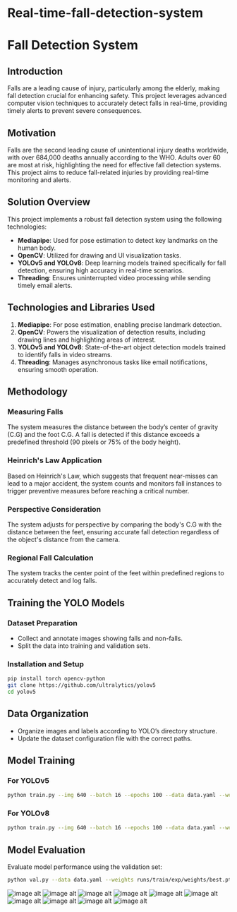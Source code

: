 ﻿# Real-time-fall-detection-system
# Fall Detection System

## Introduction
Falls are a leading cause of injury, particularly among the elderly, making fall detection crucial for enhancing safety. This project leverages advanced computer vision techniques to accurately detect falls in real-time, providing timely alerts to prevent severe consequences.

## Motivation
Falls are the second leading cause of unintentional injury deaths worldwide, with over 684,000 deaths annually according to the WHO. Adults over 60 are most at risk, highlighting the need for effective fall detection systems. This project aims to reduce fall-related injuries by providing real-time monitoring and alerts.

## Solution Overview
This project implements a robust fall detection system using the following technologies:

- **Mediapipe**: Used for pose estimation to detect key landmarks on the human body.
- **OpenCV**: Utilized for drawing and UI visualization tasks.
- **YOLOv5 and YOLOv8**: Deep learning models trained specifically for fall detection, ensuring high accuracy in real-time scenarios.
- **Threading**: Ensures uninterrupted video processing while sending timely email alerts.

## Technologies and Libraries Used
1. **Mediapipe**: For pose estimation, enabling precise landmark detection.
2. **OpenCV**: Powers the visualization of detection results, including drawing lines and highlighting areas of interest.
3. **YOLOv5 and YOLOv8**: State-of-the-art object detection models trained to identify falls in video streams.
4. **Threading**: Manages asynchronous tasks like email notifications, ensuring smooth operation.

## Methodology
### Measuring Falls
The system measures the distance between the body’s center of gravity (C.G) and the foot C.G. A fall is detected if this distance exceeds a predefined threshold (90 pixels or 75% of the body height).

### Heinrich's Law Application
Based on Heinrich's Law, which suggests that frequent near-misses can lead to a major accident, the system counts and monitors fall instances to trigger preventive measures before reaching a critical number.

### Perspective Consideration
The system adjusts for perspective by comparing the body's C.G with the distance between the feet, ensuring accurate fall detection regardless of the object's distance from the camera.

### Regional Fall Calculation
The system tracks the center point of the feet within predefined regions to accurately detect and log falls.

## Training the YOLO Models
### Dataset Preparation
- Collect and annotate images showing falls and non-falls.
- Split the data into training and validation sets.

### Installation and Setup
```bash
pip install torch opencv-python
git clone https://github.com/ultralytics/yolov5
cd yolov5
```
## Data Organization
- Organize images and labels according to YOLO’s directory structure.
- Update the dataset configuration file with the correct paths.

## Model Training
### For YOLOv5
```bash
python train.py --img 640 --batch 16 --epochs 100 --data data.yaml --weights yolov5s.pt
```
### For YOLOv8
```bash
python train.py --img 640 --batch 16 --epochs 100 --data data.yaml --weights yolov8s.pt
```
## Model Evaluation
Evaluate model performance using the validation set:
```bash
python val.py --data data.yaml --weights runs/train/exp/weights/best.pt --img 640
```
![image alt](https://github.com/RahulSinghklr/Real-time-fall-detection-system/blob/main/11.png)
![image alt](https://github.com/RahulSinghklr/Real-time-fall-detection-system/blob/main/22.png)
![image alt](https://github.com/RahulSinghklr/Real-time-fall-detection-system/blob/main/33.png)
![image alt](https://github.com/RahulSinghklr/Real-time-fall-detection-system/blob/main/44.png)
![image alt](https://github.com/RahulSinghklr/Real-time-fall-detection-system/blob/main/55.png)
![image alt](https://github.com/RahulSinghklr/Real-time-fall-detection-system/blob/main/66.png)
![image alt](https://github.com/RahulSinghklr/Real-time-fall-detection-system/blob/main/77.png)
![image alt](https://github.com/RahulSinghklr/Real-time-fall-detection-system/blob/main/88.png)
![image alt](https://github.com/RahulSinghklr/Real-time-fall-detection-system/blob/main/89.png)
![image alt](https://github.com/RahulSinghklr/Real-time-fall-detection-system/blob/main/99.png)

